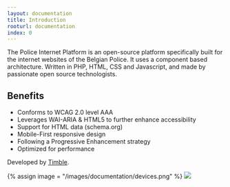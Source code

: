 ```yaml
---
layout: documentation
title: Introduction
rooturl: documentation
index: 0
---
```


The Police Internet Platform is an open-source platform specifically built for the internet websites of the Belgian Police. It uses a component based architecture. Written in PHP, HTML, CSS and Javascript, and made by passionate open source technologists.

## Benefits

* Conforms to WCAG 2.0 level AAA
* Leverages WAI-ARIA & HTML5 to further enhance accessibility
* Support for HTML data (schema.org)
* Mobile-First responsive design
* Following a Progressive Enhancement strategy
* Optimized for performance

Developed by [Timble](http://www.timble.net).

{% assign image = "/images/documentation/devices.png" %}
<a href="{{image}}" data-gallery="enabled">
![]({{image}})
</a>